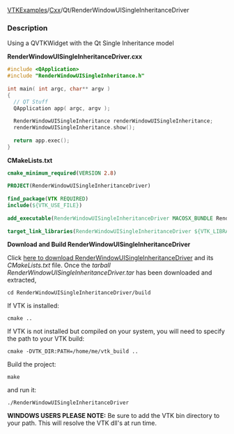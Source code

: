 [VTKExamples](Home)/[Cxx](Cxx)/Qt/RenderWindowUISingleInheritanceDriver

### Description

Using a QVTKWidget with the Qt Single Inheritance model

**RenderWindowUISingleInheritanceDriver.cxx**
```c++
#include <QApplication>
#include "RenderWindowUISingleInheritance.h"
 
int main( int argc, char** argv )
{
  // QT Stuff
  QApplication app( argc, argv );
 
  RenderWindowUISingleInheritance renderWindowUISingleInheritance;
  renderWindowUISingleInheritance.show();
 
  return app.exec();
}
```
**CMakeLists.txt**
```cmake
cmake_minimum_required(VERSION 2.8)
 
PROJECT(RenderWindowUISingleInheritanceDriver)
 
find_package(VTK REQUIRED)
include(${VTK_USE_FILE})
 
add_executable(RenderWindowUISingleInheritanceDriver MACOSX_BUNDLE RenderWindowUISingleInheritanceDriver.cxx)
 
target_link_libraries(RenderWindowUISingleInheritanceDriver ${VTK_LIBRARIES})
```

**Download and Build RenderWindowUISingleInheritanceDriver**

Click [here to download RenderWindowUISingleInheritanceDriver](https://github.com/lorensen/VTKWikiExamplesTarballs/raw/master/RenderWindowUISingleInheritanceDriver.tar) and its *CMakeLists.txt* file.
Once the *tarball RenderWindowUISingleInheritanceDriver.tar* has been downloaded and extracted,
```
cd RenderWindowUISingleInheritanceDriver/build 
```
If VTK is installed:
```
cmake ..
```
If VTK is not installed but compiled on your system, you will need to specify the path to your VTK build:
```
cmake -DVTK_DIR:PATH=/home/me/vtk_build ..
```
Build the project:
```
make
```
and run it:
```
./RenderWindowUISingleInheritanceDriver
```
**WINDOWS USERS PLEASE NOTE:** Be sure to add the VTK bin directory to your path. This will resolve the VTK dll's at run time.

